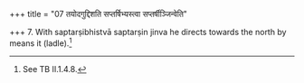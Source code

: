 +++
title = "07 तयोदगुद्दिशति सप्तर्षिभ्यस्त्वा सप्तर्षीञ्जिन्वेति"

+++
7. With saptarṣibhistvā saptarṣin jinva he directs towards the north by means it (ladle).[^1]  

[^1]: See TB II.1.4.8.
